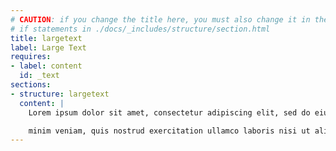```yaml
---
# CAUTION: if you change the title here, you must also change it in the
# if statements in ./docs/_includes/structure/section.html
title: largetext
label: Large Text
requires:
- label: content
  id: _text
sections:
- structure: largetext
  content: |
    Lorem ipsum dolor sit amet, consectetur adipiscing elit, sed do eiusmod tempor incididunt ut labore et dolore magdna aliqua. Ut enim ad

    minim veniam, quis nostrud exercitation ullamco laboris nisi ut aliquip ex ea codmmodo consequat. Duis aute irure dolor in reprehenderit in voluptate velit esse cillum dolore eu fugiat nulla pariatur. [Excepteur sint occaecat](example.com) cupidatat non proident, sunt in culpa qui officia deserunt mollit anim id est laborum.
---
```


